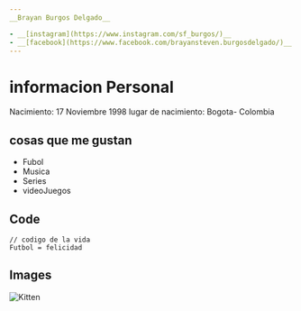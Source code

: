 ```yaml
---
__Brayan Burgos Delgado__

- __[instagram](https://www.instagram.com/sf_burgos/)__ 
- __[facebook](https://www.facebook.com/brayansteven.burgosdelgado/)__ 
---
```


# informacion Personal
 Nacimiento: 17 Noviembre 1998
 lugar de nacimiento: Bogota- Colombia 
 
## cosas que me gustan

+ Fubol
+ Musica
+ Series
+ videoJuegos


## Code

    // codigo de la vida
    Futbol = felicidad
 



## Images

![Kitten](/media/2018/08/kitten.jpg?thumbnail)



